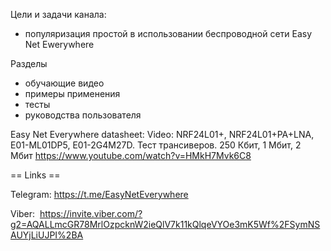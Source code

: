 Цели и задачи канала: 
- популяризация простой в использовании беспроводной сети Easy Net Ewerywhere

Разделы
- обучающие видео
- примеры применения 
- тесты
- руководства пользователя

Easy Net Everywhere datasheet: 
Video:
NRF24L01+, NRF24L01+PA+LNA, E01-ML01DP5, E01-2G4M27D. Тест трансиверов. 250 Кбит, 1 Мбит, 2 Мбит
https://www.youtube.com/watch?v=HMkH7Mvk6C8

== Links ==

Telegram:   https://t.me/EasyNetEverywhere

Viber: ⁩ https://invite.viber.com/?g2=AQALLmcGR78MrlOzpcknW2ieQlV7k11kQlqeVYOe3mK5Wf%2FSymNSAUYjLiUJPI%2BA
<!---
EasyNetEverywhere/EasyNetEverywhere is a ✨ special ✨ repository because its `README.md` (this file) appears on your GitHub profile.
You can click the Preview link to take a look at your changes.
--->
